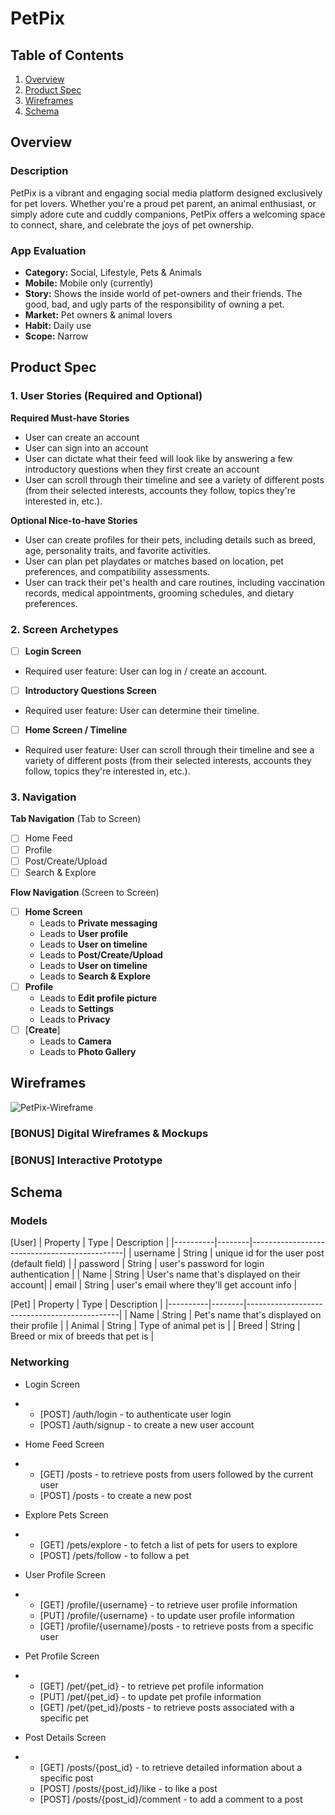 # PetPix

## Table of Contents

1. [Overview](#Overview)
2. [Product Spec](#Product-Spec)
3. [Wireframes](#Wireframes)
4. [Schema](#Schema)

## Overview

### Description

PetPix is a vibrant and engaging social media platform designed exclusively for pet lovers. Whether you're a proud pet parent, an animal enthusiast, or simply adore cute and cuddly companions, PetPix offers a welcoming space to connect, share, and celebrate the joys of pet ownership.

### App Evaluation

- **Category:** Social, Lifestyle, Pets & Animals
- **Mobile:** Mobile only (currently)
- **Story:** Shows the inside world of pet-owners and their friends. The good, bad, and ugly parts of the responsibility of owning a pet.
- **Market:** Pet owners & animal lovers
- **Habit:** Daily use
- **Scope:** Narrow

## Product Spec

### 1. User Stories (Required and Optional)

**Required Must-have Stories**

* User can create an account
* User can sign into an account
* User can dictate what their feed will look like by answering a few introductory questions when they first create an account
* User can scroll through their timeline and see a variety of different posts (from their selected interests, accounts they follow, topics they're interested in, etc.).

**Optional Nice-to-have Stories**

* User can create profiles for their pets, including details such as breed, age, personality traits, and favorite activities.
* User can plan pet playdates or matches based on location, pet preferences, and compatibility assessments.
* User can track their pet's health and care routines, including vaccination records, medical appointments, grooming schedules, and dietary preferences.

### 2. Screen Archetypes

- [ ] **Login Screen**
* Required user feature: User can log in / create an account.
- [ ] **Introductory Questions Screen**
* Required user feature: User can determine their timeline.
- [ ] **Home Screen / Timeline**
* Required user feature: User can scroll through their timeline and see a variety of different posts (from their selected interests, accounts they follow, topics they're interested in, etc.).

### 3. Navigation

**Tab Navigation** (Tab to Screen)


- [ ] Home Feed
- [ ] Profile
- [ ] Post/Create/Upload
- [ ] Search & Explore

**Flow Navigation** (Screen to Screen)

- [ ] **Home Screen**
  * Leads to **Private messaging**
  * Leads to **User profile**
  * Leads to **User on timeline**
  * Leads to **Post/Create/Upload**
  * Leads to **User on timeline**
  * Leads to **Search & Explore**
- [ ] **Profile**
  * Leads to **Edit profile picture**
  * Leads to **Settings**
  * Leads to **Privacy**
- [ ] [**Create**]
  * Leads to **Camera**
  * Leads to **Photo Gallery**


## Wireframes

![PetPix-Wireframe](https://github.com/MurtajizMehdi/COP4655-Project/assets/90480945/b166be3a-d94b-4665-9881-8e4d29d0639e)

### [BONUS] Digital Wireframes & Mockups

### [BONUS] Interactive Prototype

## Schema 


### Models

[User]
| Property | Type   | Description                                  |
|----------|--------|----------------------------------------------|
| username | String | unique id for the user post (default field)  |
| password | String | user's password for login authentication     |
| Name     | String | User's name that's displayed on their account|
| email    | String | user's email where they'll get account info  |

[Pet]
| Property | Type   | Description                                  |
|----------|--------|----------------------------------------------|
| Name     | String | Pet's name that's displayed on their profile |
| Animal   | String | Type of animal pet is                        |
| Breed    | String | Breed or mix of breeds that pet is           |


### Networking

- Login Screen
- * [POST] /auth/login - to authenticate user login
  * [POST] /auth/signup - to create a new user account
 
- Home Feed Screen
- * [GET] /posts - to retrieve posts from users followed by the current user
  * [POST] /posts - to create a new post
 
- Explore Pets Screen
- * [GET] /pets/explore - to fetch a list of pets for users to explore
  * [POST] /pets/follow - to follow a pet
 
- User Profile Screen
- * [GET] /profile/{username} - to retrieve user profile information
  * [PUT] /profile/{username} - to update user profile information
  * [GET] /profile/{username}/posts - to retrieve posts from a specific user
 
- Pet Profile Screen
- * [GET] /pet/{pet_id} - to retrieve pet profile information
  * [PUT] /pet/{pet_id} - to update pet profile information
  * [GET] /pet/{pet_id}/posts - to retrieve posts associated with a specific pet
 
- Post Details Screen
- * [GET] /posts/{post_id} - to retrieve detailed information about a specific post
  * [POST] /posts/{post_id}/like - to like a post
  * [POST] /posts/{post_id}/comment - to add a comment to a post
